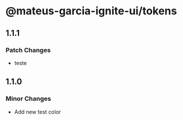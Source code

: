 # @mateus-garcia-ignite-ui/tokens

## 1.1.1

### Patch Changes

- teste

## 1.1.0

### Minor Changes

- Add new test color
